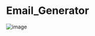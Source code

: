 # Email_Generator


![image](https://github.com/raghavgpt001/Email_Generator/assets/67496636/da01082f-66b9-4b57-af66-6d81393f9abc)
